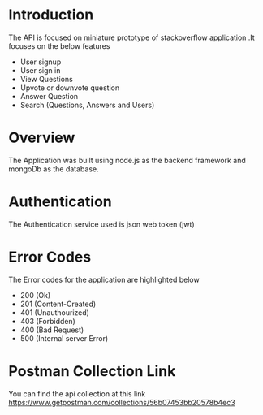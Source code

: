 # Introduction

The API is focused on miniature prototype of stackoverflow application .It focuses on the below features

- User signup
- User sign in
- View Questions
- Upvote or downvote question
- Answer Question
- Search (Questions, Answers and Users)

# Overview

The Application was built using node.js as the backend framework and mongoDb as the database.

# Authentication

The Authentication service used is json web token (jwt)

# Error Codes

The Error codes for the application are highlighted below

- 200 (Ok)
- 201 (Content-Created)
- 401 (Unauthourized)
- 403 (Forbidden)
- 400 (Bad Request)
- 500 (Internal server Error)

# Postman Collection Link

You can find the api collection at this link https://www.getpostman.com/collections/56b07453bb20578b4ec3
